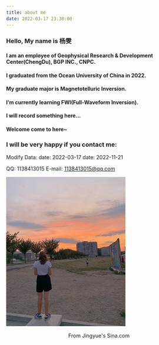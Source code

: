 ```yaml
---
title: about me
date: 2022-03-17 23:30:00
---
```

### Hello, My name is 杨雯
#### I am an employee of Geophysical Research & Development Center(ChengDu), BGP INC., CNPC.

#### I graduated from the Ocean University of China in 2022. 

#### My graduate major is Magnetotelluric Inversion.

#### I’m currently learning FWI(Full-Waveform Inversion).

#### I will record something here...

#### Welcome come to here~

### I will be very happy if you contact me:

Modify Data:
date: 2022-03-17
date: 2022-11-21

QQ: 1138413015
E-mail: 1138413015@qq.com

![](/images/Internet/jingyue17.jpg)
<center>From Jingyue's Sina.com</center>